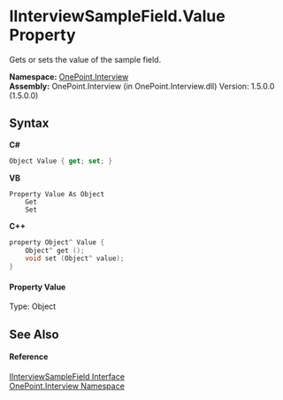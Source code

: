 # IInterviewSampleField.Value Property 
 

Gets or sets the value of the sample field.

**Namespace:**&nbsp;<a href="N_OnePoint_Interview">OnePoint.Interview</a><br />**Assembly:**&nbsp;OnePoint.Interview (in OnePoint.Interview.dll) Version: 1.5.0.0 (1.5.0.0)

## Syntax

**C#**<br />
``` C#
Object Value { get; set; }
```

**VB**<br />
``` VB
Property Value As Object
	Get
	Set
```

**C++**<br />
``` C++
property Object^ Value {
	Object^ get ();
	void set (Object^ value);
}
```


#### Property Value
Type: Object

## See Also


#### Reference
<a href="T_OnePoint_Interview_IInterviewSampleField">IInterviewSampleField Interface</a><br /><a href="N_OnePoint_Interview">OnePoint.Interview Namespace</a><br />